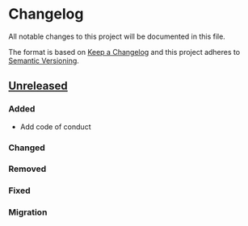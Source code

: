 # Changelog
All notable changes to this project will be documented in this file.

The format is based on [Keep a Changelog](http://keepachangelog.com/en/1.0.0/)
and this project adheres to [Semantic Versioning](http://semver.org/spec/v2.0.0.html).


## [Unreleased](https://github.com/data4life/hc-util-sdk-kmp/compare/1.5.0...master)
### Added
* Add code of conduct
### Changed
### Removed
### Fixed
### Migration
